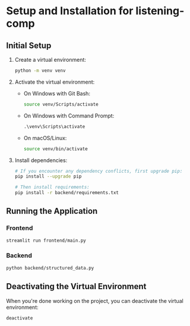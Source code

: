 # Setup and Installation for listening-comp

## Initial Setup

1. Create a virtual environment:

   ```bash
   python -m venv venv
   ```

2. Activate the virtual environment:

   - On Windows with Git Bash:
     ```bash
     source venv/Scripts/activate
     ```
   - On Windows with Command Prompt:
     ```cmd
     .\venv\Scripts\activate
     ```
   - On macOS/Linux:
     ```bash
     source venv/bin/activate
     ```

3. Install dependencies:

   ```bash
   # If you encounter any dependency conflicts, first upgrade pip:
   pip install --upgrade pip

   # Then install requirements:
   pip install -r backend/requirements.txt
   ```

## Running the Application

### Frontend

```bash
streamlit run frontend/main.py
```

### Backend

```bash
python backend/structured_data.py
```

## Deactivating the Virtual Environment

When you're done working on the project, you can deactivate the virtual environment:

```bash
deactivate
```
